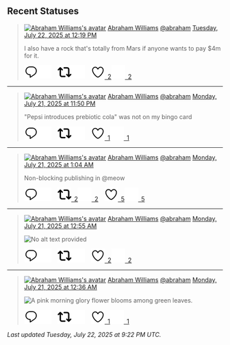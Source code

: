 ## Recent Statuses

> <a href="https://indieweb.social/@abraham"><img alt="Abraham Williams's avatar" src="https://cdn.masto.host/indiewebsocial/accounts/avatars/109/292/540/382/343/163/original/d00f2e03ce9c85b1.jpg" height="24" width="24" ></a> [Abraham Williams](https://indieweb.social/@abraham) [@abraham](https://indieweb.social/@abraham) [Tuesday, July 22, 2025 at 12:19 PM](https://indieweb.social/@abraham/114896846707734320)
>
> I also have a rock that&#39;s totally from Mars if anyone wants to pay $4m for it.
>
> [![Reply](./images/reply_light.svg#gh-light-mode-only "Reply")](https://indieweb.social/@abraham/114896846707734320#gh-light-mode-only)[![Reply](./images/reply.svg#gh-dark-mode-only "Reply")](https://indieweb.social/@abraham/114896846707734320#gh-dark-mode-only)&emsp;[![Boost](./images/retweet_light.svg#gh-light-mode-only "Boost")](https://indieweb.social/@abraham/114896846707734320#gh-light-mode-only)[![Boost](./images/retweet.svg#gh-dark-mode-only "Boost")](https://indieweb.social/@abraham/114896846707734320#gh-dark-mode-only)&emsp;[![Favorite](./images/like_light.svg#gh-light-mode-only "Favorite")&ensp;2](https://indieweb.social/@abraham/114896846707734320#gh-light-mode-only)[![Favorite](./images/like.svg#gh-dark-mode-only "Favorite")&ensp;2](https://indieweb.social/@abraham/114896846707734320#gh-dark-mode-only)


---

> <a href="https://indieweb.social/@abraham"><img alt="Abraham Williams's avatar" src="https://cdn.masto.host/indiewebsocial/accounts/avatars/109/292/540/382/343/163/original/d00f2e03ce9c85b1.jpg" height="24" width="24" ></a> [Abraham Williams](https://indieweb.social/@abraham) [@abraham](https://indieweb.social/@abraham) [Monday, July 21, 2025 at 11:50 PM](https://indieweb.social/@abraham/114893904192628647)
>
> &quot;Pepsi introduces prebiotic cola&quot; was not on my bingo card
>
> [![Reply](./images/reply_light.svg#gh-light-mode-only "Reply")](https://indieweb.social/@abraham/114893904192628647#gh-light-mode-only)[![Reply](./images/reply.svg#gh-dark-mode-only "Reply")](https://indieweb.social/@abraham/114893904192628647#gh-dark-mode-only)&emsp;[![Boost](./images/retweet_light.svg#gh-light-mode-only "Boost")](https://indieweb.social/@abraham/114893904192628647#gh-light-mode-only)[![Boost](./images/retweet.svg#gh-dark-mode-only "Boost")](https://indieweb.social/@abraham/114893904192628647#gh-dark-mode-only)&emsp;[![Favorite](./images/like_light.svg#gh-light-mode-only "Favorite")&ensp;1](https://indieweb.social/@abraham/114893904192628647#gh-light-mode-only)[![Favorite](./images/like.svg#gh-dark-mode-only "Favorite")&ensp;1](https://indieweb.social/@abraham/114893904192628647#gh-dark-mode-only)


---

> <a href="https://indieweb.social/@abraham"><img alt="Abraham Williams's avatar" src="https://cdn.masto.host/indiewebsocial/accounts/avatars/109/292/540/382/343/163/original/d00f2e03ce9c85b1.jpg" height="24" width="24" ></a> [Abraham Williams](https://indieweb.social/@abraham) [@abraham](https://indieweb.social/@abraham) [Monday, July 21, 2025 at 1:04 AM](https://indieweb.social/@abraham/114888533387701400)
>
> Non-blocking publishing in @meow
>
> [![Reply](./images/reply_light.svg#gh-light-mode-only "Reply")](https://indieweb.social/@abraham/114888533387701400#gh-light-mode-only)[![Reply](./images/reply.svg#gh-dark-mode-only "Reply")](https://indieweb.social/@abraham/114888533387701400#gh-dark-mode-only)&emsp;[![Boost](./images/retweet_light.svg#gh-light-mode-only "Boost")&ensp;2](https://indieweb.social/@abraham/114888533387701400#gh-light-mode-only)[![Boost](./images/retweet.svg#gh-dark-mode-only "Boost")&ensp;2](https://indieweb.social/@abraham/114888533387701400#gh-dark-mode-only)&emsp;[![Favorite](./images/like_light.svg#gh-light-mode-only "Favorite")&ensp;5](https://indieweb.social/@abraham/114888533387701400#gh-light-mode-only)[![Favorite](./images/like.svg#gh-dark-mode-only "Favorite")&ensp;5](https://indieweb.social/@abraham/114888533387701400#gh-dark-mode-only)


---

> <a href="https://indieweb.social/@abraham"><img alt="Abraham Williams's avatar" src="https://cdn.masto.host/indiewebsocial/accounts/avatars/109/292/540/382/343/163/original/d00f2e03ce9c85b1.jpg" height="24" width="24" ></a> [Abraham Williams](https://indieweb.social/@abraham) [@abraham](https://indieweb.social/@abraham) [Monday, July 21, 2025 at 12:55 AM](https://indieweb.social/@abraham/114888497026797680)
>
> 
>
> ![No alt text provided](https://cdn.masto.host/indiewebsocial/media_attachments/files/114/888/496/836/313/055/original/08147ea40fa5f7ba.jpg)
>
> [![Reply](./images/reply_light.svg#gh-light-mode-only "Reply")](https://indieweb.social/@abraham/114888497026797680#gh-light-mode-only)[![Reply](./images/reply.svg#gh-dark-mode-only "Reply")](https://indieweb.social/@abraham/114888497026797680#gh-dark-mode-only)&emsp;[![Boost](./images/retweet_light.svg#gh-light-mode-only "Boost")](https://indieweb.social/@abraham/114888497026797680#gh-light-mode-only)[![Boost](./images/retweet.svg#gh-dark-mode-only "Boost")](https://indieweb.social/@abraham/114888497026797680#gh-dark-mode-only)&emsp;[![Favorite](./images/like_light.svg#gh-light-mode-only "Favorite")&ensp;2](https://indieweb.social/@abraham/114888497026797680#gh-light-mode-only)[![Favorite](./images/like.svg#gh-dark-mode-only "Favorite")&ensp;2](https://indieweb.social/@abraham/114888497026797680#gh-dark-mode-only)


---

> <a href="https://indieweb.social/@abraham"><img alt="Abraham Williams's avatar" src="https://cdn.masto.host/indiewebsocial/accounts/avatars/109/292/540/382/343/163/original/d00f2e03ce9c85b1.jpg" height="24" width="24" ></a> [Abraham Williams](https://indieweb.social/@abraham) [@abraham](https://indieweb.social/@abraham) [Monday, July 21, 2025 at 12:36 AM](https://indieweb.social/@abraham/114888421745349600)
>
> 
>
> ![A pink morning glory flower blooms among green leaves.](https://cdn.masto.host/indiewebsocial/media_attachments/files/114/888/421/647/097/333/original/7424e134d99f7106.jpg)
>
> [![Reply](./images/reply_light.svg#gh-light-mode-only "Reply")](https://indieweb.social/@abraham/114888421745349600#gh-light-mode-only)[![Reply](./images/reply.svg#gh-dark-mode-only "Reply")](https://indieweb.social/@abraham/114888421745349600#gh-dark-mode-only)&emsp;[![Boost](./images/retweet_light.svg#gh-light-mode-only "Boost")](https://indieweb.social/@abraham/114888421745349600#gh-light-mode-only)[![Boost](./images/retweet.svg#gh-dark-mode-only "Boost")](https://indieweb.social/@abraham/114888421745349600#gh-dark-mode-only)&emsp;[![Favorite](./images/like_light.svg#gh-light-mode-only "Favorite")&ensp;1](https://indieweb.social/@abraham/114888421745349600#gh-light-mode-only)[![Favorite](./images/like.svg#gh-dark-mode-only "Favorite")&ensp;1](https://indieweb.social/@abraham/114888421745349600#gh-dark-mode-only)


_Last updated Tuesday, July 22, 2025 at 9:22 PM UTC._

